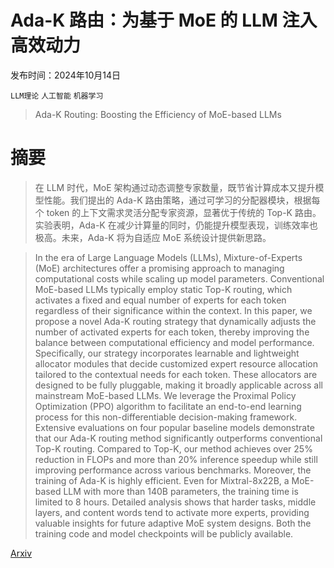 # Ada-K 路由：为基于 MoE 的 LLM 注入高效动力

发布时间：2024年10月14日

`LLM理论` `人工智能` `机器学习`

> Ada-K Routing: Boosting the Efficiency of MoE-based LLMs

# 摘要

> 在 LLM 时代，MoE 架构通过动态调整专家数量，既节省计算成本又提升模型性能。我们提出的 Ada-K 路由策略，通过可学习的分配器模块，根据每个 token 的上下文需求灵活分配专家资源，显著优于传统的 Top-K 路由。实验表明，Ada-K 在减少计算量的同时，仍能提升模型表现，训练效率也极高。未来，Ada-K 将为自适应 MoE 系统设计提供新思路。

> In the era of Large Language Models (LLMs), Mixture-of-Experts (MoE) architectures offer a promising approach to managing computational costs while scaling up model parameters. Conventional MoE-based LLMs typically employ static Top-K routing, which activates a fixed and equal number of experts for each token regardless of their significance within the context. In this paper, we propose a novel Ada-K routing strategy that dynamically adjusts the number of activated experts for each token, thereby improving the balance between computational efficiency and model performance. Specifically, our strategy incorporates learnable and lightweight allocator modules that decide customized expert resource allocation tailored to the contextual needs for each token. These allocators are designed to be fully pluggable, making it broadly applicable across all mainstream MoE-based LLMs. We leverage the Proximal Policy Optimization (PPO) algorithm to facilitate an end-to-end learning process for this non-differentiable decision-making framework. Extensive evaluations on four popular baseline models demonstrate that our Ada-K routing method significantly outperforms conventional Top-K routing. Compared to Top-K, our method achieves over 25% reduction in FLOPs and more than 20% inference speedup while still improving performance across various benchmarks. Moreover, the training of Ada-K is highly efficient. Even for Mixtral-8x22B, a MoE-based LLM with more than 140B parameters, the training time is limited to 8 hours. Detailed analysis shows that harder tasks, middle layers, and content words tend to activate more experts, providing valuable insights for future adaptive MoE system designs. Both the training code and model checkpoints will be publicly available.

[Arxiv](https://arxiv.org/abs/2410.10456)